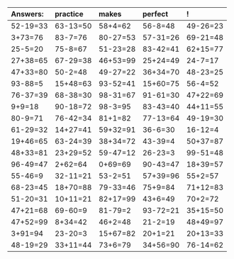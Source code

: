 | Answers: | practice | makes | perfect | ! |
| :--- | :--- | :--- | :--- | :--- |
| 52-19=33 | 63-13=50 | 58+4=62 | 56-8=48 | 49-26=23 | 
| 3+73=76 | 83-7=76 | 80-27=53 | 57-31=26 | 69-21=48 | 
| 25-5=20 | 75-8=67 | 51-23=28 | 83-42=41 | 62+15=77 | 
| 27+38=65 | 67-29=38 | 46+53=99 | 25+24=49 | 24-7=17 | 
| 47+33=80 | 50-2=48 | 49-27=22 | 36+34=70 | 48-23=25 | 
| 93-88=5 | 15+48=63 | 93-52=41 | 15+60=75 | 56-4=52 | 
| 76-37=39 | 68-38=30 | 98-31=67 | 91-61=30 | 47+22=69 | 
| 9+9=18 | 90-18=72 | 98-3=95 | 83-43=40 | 44+11=55 | 
| 80-9=71 | 76-42=34 | 81+1=82 | 77-13=64 | 49-19=30 | 
| 61-29=32 | 14+27=41 | 59+32=91 | 36-6=30 | 16-12=4 | 
| 19+46=65 | 63-24=39 | 38+34=72 | 43-39=4 | 50+37=87 | 
| 48+33=81 | 23+29=52 | 59-47=12 | 26-23=3 | 99-51=48 | 
| 96-49=47 | 2+62=64 | 0+69=69 | 90-43=47 | 18+39=57 | 
| 55-46=9 | 32-11=21 | 53-2=51 | 57+39=96 | 55+2=57 | 
| 68-23=45 | 18+70=88 | 79-33=46 | 75+9=84 | 71+12=83 | 
| 51-20=31 | 10+11=21 | 82+17=99 | 43+6=49 | 70+2=72 | 
| 47+21=68 | 69-60=9 | 81-79=2 | 93-72=21 | 35+15=50 | 
| 47+52=99 | 8+34=42 | 46+2=48 | 21-2=19 | 48+49=97 | 
| 3+91=94 | 23-20=3 | 15+67=82 | 20+1=21 | 20+13=33 | 
| 48-19=29 | 33+11=44 | 73+6=79 | 34+56=90 | 76-14=62 | 
